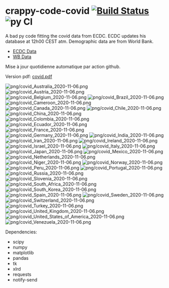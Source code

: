 # crappy-code-covid [![Build Status](https://cloud.drone.io/api/badges/a-lemonnier/crappy-code-covid/status.svg)](https://cloud.drone.io/a-lemonnier/crappy-code-covid) ![py CI](https://github.com/a-lemonnier/crappy-code-covid/workflows/py%20CI/badge.svg)
 
A bad py code fitting the covid data from ECDC. ECDC updates his database at 12h00 CEST atm. Demographic data are from World Bank.
 
- [ECDC Data](https://www.ecdc.europa.eu/en/publications-data/download-todays-data-geographic-distribution-covid-19-cases-worldwide)
- [WB Data](https://data.worldbank.org/indicator/sp.pop.totl)
 
 
Mise à jour quotidienne automatique par action github.
 
Version pdf: [covid.pdf](https://github.com/a-lemonnier/crappy-code-covid/raw/master/covid.pdf)
 
![png/covid_Australia_2020-11-06.png](png/covid_Australia_2020-11-06.png)
![png/covid_Austria_2020-11-06.png](png/covid_Austria_2020-11-06.png)
![png/covid_Belgium_2020-11-06.png](png/covid_Belgium_2020-11-06.png)
![png/covid_Brazil_2020-11-06.png](png/covid_Brazil_2020-11-06.png)
![png/covid_Cameroon_2020-11-06.png](png/covid_Cameroon_2020-11-06.png)
![png/covid_Canada_2020-11-06.png](png/covid_Canada_2020-11-06.png)
![png/covid_Chile_2020-11-06.png](png/covid_Chile_2020-11-06.png)
![png/covid_China_2020-11-06.png](png/covid_China_2020-11-06.png)
![png/covid_Colombia_2020-11-06.png](png/covid_Colombia_2020-11-06.png)
![png/covid_Ecuador_2020-11-06.png](png/covid_Ecuador_2020-11-06.png)
![png/covid_France_2020-11-06.png](png/covid_France_2020-11-06.png)
![png/covid_Germany_2020-11-06.png](png/covid_Germany_2020-11-06.png)
![png/covid_India_2020-11-06.png](png/covid_India_2020-11-06.png)
![png/covid_Iran_2020-11-06.png](png/covid_Iran_2020-11-06.png)
![png/covid_Ireland_2020-11-06.png](png/covid_Ireland_2020-11-06.png)
![png/covid_Israel_2020-11-06.png](png/covid_Israel_2020-11-06.png)
![png/covid_Italy_2020-11-06.png](png/covid_Italy_2020-11-06.png)
![png/covid_Japan_2020-11-06.png](png/covid_Japan_2020-11-06.png)
![png/covid_Mexico_2020-11-06.png](png/covid_Mexico_2020-11-06.png)
![png/covid_Netherlands_2020-11-06.png](png/covid_Netherlands_2020-11-06.png)
![png/covid_Niger_2020-11-06.png](png/covid_Niger_2020-11-06.png)
![png/covid_Norway_2020-11-06.png](png/covid_Norway_2020-11-06.png)
![png/covid_Peru_2020-11-06.png](png/covid_Peru_2020-11-06.png)
![png/covid_Portugal_2020-11-06.png](png/covid_Portugal_2020-11-06.png)
![png/covid_Russia_2020-11-06.png](png/covid_Russia_2020-11-06.png)
![png/covid_Slovenia_2020-11-06.png](png/covid_Slovenia_2020-11-06.png)
![png/covid_South_Africa_2020-11-06.png](png/covid_South_Africa_2020-11-06.png)
![png/covid_South_Korea_2020-11-06.png](png/covid_South_Korea_2020-11-06.png)
![png/covid_Spain_2020-11-06.png](png/covid_Spain_2020-11-06.png)
![png/covid_Sweden_2020-11-06.png](png/covid_Sweden_2020-11-06.png)
![png/covid_Switzerland_2020-11-06.png](png/covid_Switzerland_2020-11-06.png)
![png/covid_Turkey_2020-11-06.png](png/covid_Turkey_2020-11-06.png)
![png/covid_United_Kingdom_2020-11-06.png](png/covid_United_Kingdom_2020-11-06.png)
![png/covid_United_States_of_America_2020-11-06.png](png/covid_United_States_of_America_2020-11-06.png)
![png/covid_Venezuela_2020-11-06.png](png/covid_Venezuela_2020-11-06.png)
 
Dependencies:
- scipy
- numpy
- matplotlib
- pandas
- tk
- xlrd
- requests
- notify-send
